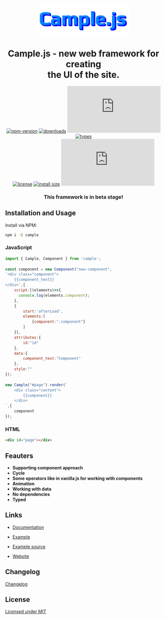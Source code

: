 <p align="center">
    <a href="https://www.npmjs.com/package/cample">
        <img src="https://github.com/Camplejs/media/blob/main/logo.png" alt="cample" >
    </a>
</p>
<h1 align="center">Cample.js - new web framework for creating <br> the UI of the site.</h1>
<div align="center">

[![npm-version](https://img.shields.io/npm/v/cample?logo=npm)](https://www.npmjs.com/package/cample)
[![downloads](https://img.shields.io/npm/dt/cample)](https://www.npmjs.com/package/cample)
[![stars](https://img.shields.io/github/stars/Camplejs/Cample.js?logo=github)](https://github.com/Camplejs/Cample.js)
[![types](https://img.shields.io/npm/types/cample?logo=typescript)](https://github.com/Camplejs/Cample.js)<br>
[![license](https://img.shields.io/npm/l/cample)](https://github.com/Camplejs/Cample.js/blob/main/LICENSE)
[![install size](https://packagephobia.com/badge?p=cample)](https://packagephobia.com/result?p=cample)
[![repo-size](https://img.shields.io/github/repo-size/Camplejs/Cample.js?logo=github)](https://github.com/Camplejs/Cample.js)

</div>
<h3 align="center">
    This framework is in beta stage!
</h3>



## Installation and Usage

Install via NPM:
```bash
npm i -D cample 
```

### JavaScript
```javascript
import { Cample, Component } from 'cample';

const component = new Component("new-component", 
`<div class="component">
    {{component_text}}
</div>`,{
    script:[(elements)=>{
      console.log(elements.component);
    },
    {
        start:'afterLoad',
        elements:[
            {component:".component"}
        ]
    }],
    attributes:{
        id:"id"
    },
    data:{
        component_text:"Component"
    },
    style:""
});

new Cample("#page").render(`
    <div class="content">
        {{component}}
    </div>
`,{
    component
});
```
### HTML
```html
<div id="page"></div>
```

## Feauters

- **Supporting component approach**
- **Cycle**
- **Some operators like in vanilla js for working with components**
- **Animation**
- **Working with data**
- **No dependencies**
- **Typed**

## Links

- [Documentation](https://camplejs.github.io/documentation.html)

- [Example](https://camplejs.github.io/example.html)

- [Example source](https://github.com/Camplejs/example/blob/main/example.js)

- [Website](https://camplejs.github.io)

## Changelog

[Changelog](https://github.com/Camplejs/Cample.js/releases)

## License
[Licensed under MIT](https://github.com/Camplejs/Cample.js/blob/main/LICENSE)
